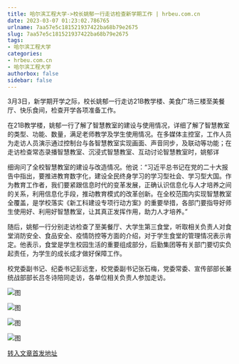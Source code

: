 ```yaml
---
title: 哈尔滨工程大学->校长姚郁一行走访检查新学期工作 | hrbeu.com.cn
date: 2023-03-07 01:23:02.786765
urlname: 7aa57e5c181521937422ba68b79e2675
slug: 7aa57e5c181521937422ba68b79e2675
tags: 
- 哈尔滨工程大学
categories:
- hrbeu.com.cn
- 哈尔滨工程大学
authorbox: false
sidebar: false
---
```

3月3日，新学期开学之际，校长姚郁一行走访21B教学楼、美食广场三楼至美餐厅、快乐食间，检查开学各项准备工作。

在21B教学楼，姚郁一行了解了智慧教室的建设与使用情况，详细了解了智慧教室的类型、功能、数量，满足老师教学及学生使用情况。在多媒体主控室，工作人员为走访人员演示通过控制台与各智慧教室实现画面、声音同步，及联动等功能；在走访检查常态录播智慧教室、沉浸式智慧教室、互动讨论智慧教室时，姚郁详
<!--more-->
细询问了全校智慧教室的建设与改造情况。他说：“习近平总书记在党的二十大报告中指出，要推进教育数字化，建设全民终身学习的学习型社会、学习型大国。作为教育工作者，我们要紧跟信息时代的变革发展，正确认识信息化与人才培养之间的关系，利用信息化手段，推动教育模式的改革创新。在全校范围内实现智慧教室全覆盖，是学校落实《新工科建设专项行动方案》的重要举措，各部门要指导好师生使用好、利用好智慧教室，让其真正发挥作用，助力人才培养。”

随后，姚郁一行分别走访检查了至美餐厅、大学生第三食堂，听取相关负责人对食堂消防安全、食品安全、疫情防控等方面的介绍，对于学生食堂的管理情况表示肯定。他表示，食堂是学生校园生活的重要组成部分，后勤集团等有关部门要切实负起责任，为学生的成长成才做好保障工作。

校党委副书记、纪委书记彭远奎，校党委副书记张石梅，党委常委、宣传部部长兼统战部部长吕冬诗陪同走访，各单位相关负责人参加走访。

![图](http://gongxue.cn/__local/1/C3/C2/9FB8E676CCDD698154EEB43AA50_5073D471_14E17.jpg)

![图](http://gongxue.cn/__local/0/9B/A9/4EBE9219B0A10FE82972AA0A38D_B265FFE1_28857.jpg)

![图](http://gongxue.cn/__local/E/0D/4D/B6FB8052F7FBA16357634002EC6_1ACE2BC0_1DBEC.jpg)

![图](http://gongxue.cn/__local/8/63/5A/961FE14D6C517E9A954C876558E_AD57F6B0_17445.jpg)

[转入文章首发地址](http://gongxue.cn/info/1141/74629.htm)